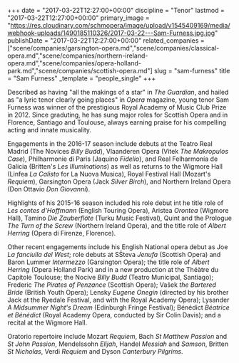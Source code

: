 +++
date = "2017-03-22T12:27:00+00:00"
discipline = "Tenor"
lastmod = "2017-03-22T12:27:00+00:00"
primary_image = "https://res.cloudinary.com/schmopera/image/upload/v1545409169/media/webhook-uploads/1490185110326/2017-03-22---Sam-Furness.jpg.jpg"
publishDate = "2017-03-22T12:27:00+00:00"
related_companies = ["scene/companies/garsington-opera.md","scene/companies/classical-opera.md","scene/companies/northern-ireland-opera.md","scene/companies/opera-holland-park.md","scene/companies/scottish-opera.md"]
slug = "sam-furness"
title = "Sam Furness"
_template = "people_single"
+++

Described as having "all the makings of a star" in *The Guardian*, and hailed as "a lyric tenor clearly going places" in *Opera* magazine, young tenor Sam Furness was winner of the prestigious Royal Academy of Music Club Prize in 2012. Since graduting, he has sung major roles for Scottish Opera and in Florence, Santiago and Toulouse, always earning praise for his compelling acting and innate musicality.

Engagements in the 2016-17 season include debuts at the Teatro Real Madrid (The Novices *Billy Budd*), Vlaanderen Opera (Vitek *The Makropulos Case*), Philharmonie di Paris (Jaquino *Fidelio*), and Real Felharmonía de Galicia (Britten's *Les Illuminations*) as well as returns to the Wigmore Hall (Linfea *La Calisto* for La Nuova Musica), Royal Festival Hall (Mozart's *Requiem*), Garsington Opera (Jack *Silver Birch*), and Northern Ireland Opera (Don Ottavio *Don Giovanni*).

Highlights of his 2015-16 season included his role debut int he title role of *Les contes d'Hoffmann* (English Touring Opera), Aristea *Orontea* (Wigmore Hall), Tamino *Die Zauberflöte* (Turku Music Festival), Quint and the Prologue *The Turn of the Screw* (Northern Ireland Opera), and the title role of *Albert Herring* (Opera di Firenze, Florence).

Other recent engagements include his English National opera debut as Joe *La fanciulla del West*; role debuts at SŠteva *Jenufa* (Scottish Opera) and Baron Lummer *Intermezzo* (Garsington Opera); the title role of *Albert Herring* (Opera Holland Park) and in a new production at the Théàtre du Capitole Toulouse; the Nocive *Billy Budd* (Teatro Municipal, Santiago); Frederic *The Pirates of Penzance* (Scottish Opera); Vašek *the Bartered Bride* (British Youth Opera); Lensky *Eugene Onegin* (directed by his brother Jack at the Ryedale Festival, and with the Royal Academy Opera); Lysander *A Midsummer Night's Dream* (Edinburgh Fringe Festival); Bénédict *Béatrice et Bénédict* (Royal Academy Opera, conducted by Sir Colin Davis); and a recital at the Wigmore Hall.

Oratorio repertoire include Mozart *Requiem*, Bach *St Matthew Passion* and *St John Passion*, Mendelssohn *Elijah*, Handel *Messiah* and *Samson*, Britten *St Nicholas*, Verdi *Requiem* and Dyson *Canterbury Pilgrims*.
